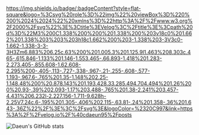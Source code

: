 > ###

https://img.shields.io/badge/:badgeContent?style=flat-square&logo=%3Csvg%20role%3D%22img%22%20viewBox%3D%220%200%2024%2024%22%20xmlns%3D%22http%3A%2F%2Fwww.w3.org%2F2000%2Fsvg%22%3E%3Ctitle%3EVelog%3C%2Ftitle%3E%3Cpath%20d%3D%22M3%200C1.338%200%200%201.338%200%203v18c0%201.662%201.338%203%203%203h18c1.662%200%203-1.338%203-3V3c0-1.662-1.338-3-3-3H3Zm6.883%206.25c.63%200%201.005.3%201.125.9l1.463%208.303c.465-.615.846-1.133%201.146-1.553.465-.66.893-1.418%201.283-2.273.405-.855.608-1.62.608-2.295%200-.405-.113-.727-.338-.967-.21-.255-.608-.577-1.193-.967.6-.765%201.35-1.148%202.25-1.148.48%200%20.878.143%201.193.428.33.285.494.704.494%201.26%200%20.93-.39%202.093-1.17%203.488-.765%201.38-2.241%203.457-4.431%206.232l-2.227.156-1.711-9.628h-2.25V7.24c.6-.195%201.305-.406%202.115-.63.81-.24%201.358-.36%201.643-.36Z%22%2F%3E%3C%2Fsvg%3E&logoColor=%2320C997&link=https%3A%2F%2Fvelog.io%2F%40cdaeun95%2Fposts

![Daeun's GitHub stats](https://github-readme-stats.vercel.app/api?username=daeundada&show_icons=true&theme=dark)
